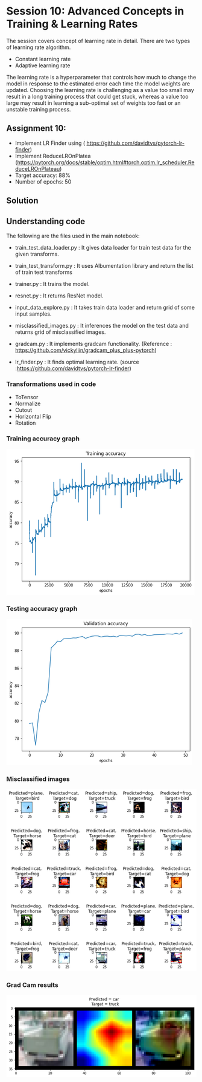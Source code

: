 # Session 10: Advanced Concepts in Training & Learning Rates

The session covers concept of learning rate in detail. There are two types of learning rate algorithm.

* Constant learning rate
* Adaptive learning rate

The learning rate is a hyperparameter that controls how much to change the model in response to the estimated error each time the model weights are updated. Choosing the learning rate is challenging as a value too small may result in a long training process that could get stuck, whereas a value too large may result in learning a sub-optimal set of weights too fast or an unstable training process.

## Assignment 10:

* Implement LR Finder using ( https://github.com/davidtvs/pytorch-lr-finder)
* Implement ReduceLROnPlatea (https://pytorch.org/docs/stable/optim.html#torch.optim.lr_scheduler.ReduceLROnPlateau)
* Target accuracy: 88%
* Number of epochs: 50

## Solution

## Understanding code

The following are the files used in the main notebook:

* train_test_data_loader.py : It gives data loader for
train test data for the given transforms.
  
* train_test_transform.py : It uses Albumentation library and return the list of train test transforms

* trainer.py : It trains the model.

* resnet.py : It returns ResNet model.

* input_data_explore.py : It takes train data loader
and return grid of some input samples.
  
* misclassified_images.py : It inferences the model on the test data and returns grid of misclassified images.

* gradcam.py : It implements gradcam functionality. (Reference : https://github.com/vickyliin/gradcam_plus_plus-pytorch)

* lr_finder.py : It finds optimal learning rate. (source :https://github.com/davidtvs/pytorch-lr-finder)


### Transformations used in code

* ToTensor
* Normalize
* Cutout
* Horizontal Flip
* Rotation

### Training accuracy graph
![traning_acc](assets/training_acc.png)


### Testing accuracy graph


![testing_acc](assets/testing_acc.png)


### Misclassified images

![misclassified_images](assets/misclassified_images.png)

### Grad Cam results

![grad_cam_results_1](assets/grad_cam_result.png)
